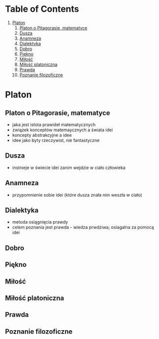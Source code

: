 
# Table of Contents

1.  [Platon](#orgfa9b901)
    1.  [Platon o Pitagorasie, matematyce](#org3ecbac8)
    2.  [Dusza](#orgde1eef9)
    3.  [Anamneza](#org2eff103)
    4.  [Dialektyka](#org3f74b5c)
    5.  [Dobro](#orgbd3ef40)
    6.  [Piękno](#org9c095dd)
    7.  [Miłość](#org1bf9fd3)
    8.  [Miłość platoniczna](#org5491ecb)
    9.  [Prawda](#orgb87db6f)
    10. [Poznanie filozoficzne](#org807c860)



<a id="orgfa9b901"></a>

# Platon


<a id="org3ecbac8"></a>

## Platon o Pitagorasie, matematyce

-   jaka jest istota prawideł matematycznych
-   związek konceptów matemaycznych a świata idei
-   koncepty abstrakcyjne a idee
-   idee jako byty rzeczywist, nie fantastyczne


<a id="orgde1eef9"></a>

## Dusza

-   instnieje w świecie idei zanim wejdzie w ciało człowieka


<a id="org2eff103"></a>

## Anamneza

-   przypomnienie sobie idei (które dusza znała nim weszła w ciało)


<a id="org3f74b5c"></a>

## Dialektyka

-   metoda osiągnięcia prawdy
-   celem poznania jest prawda - wiedza prwdziwa; osiagalna za pomocą idei


<a id="orgbd3ef40"></a>

## Dobro


<a id="org9c095dd"></a>

## Piękno


<a id="org1bf9fd3"></a>

## Miłość


<a id="org5491ecb"></a>

## Miłość platoniczna


<a id="orgb87db6f"></a>

## Prawda


<a id="org807c860"></a>

## Poznanie filozoficzne

